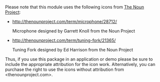Please note that this module uses the following icons from [The Noun Project](http://thenounproject.com/):

- http://thenounproject.com/term/microphone/28712/

  Microphone designed by Garrett Knoll from the Noun Project

- http://thenounproject.com/term/tuning-fork/21365/

  Tuning Fork designed by Ed Harrison from the Noun Project

Thus, if you use this package in an application or demo please be sure to include the appropriate attribution for the icon work.  Alternatively, you can purchase the right to use the icons without attribution from <thenounproject.com>.
